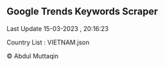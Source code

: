

## Google Trends Keywords Scraper 
 
Last Update 15-03-2023 , 20:16:23

Country List :
VIETNAM.json



© Abdul Muttaqin 
